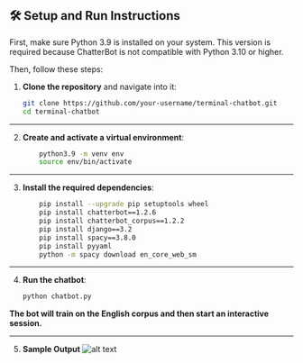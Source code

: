 
## 🛠 Setup and Run Instructions

First, make sure Python 3.9 is installed on your system. This version is required because ChatterBot is not compatible with Python 3.10 or higher.

Then, follow these steps:

1. **Clone the repository** and navigate into it:
   ```bash
   git clone https://github.com/your-username/terminal-chatbot.git
   cd terminal-chatbot
---
2. **Create and activate a virtual environment**:
    ````bash
        python3.9 -m venv env
        source env/bin/activate


---
3. **Install the required dependencies**:
    ````bash
        pip install --upgrade pip setuptools wheel
        pip install chatterbot==1.2.6
        pip install chatterbot_corpus==1.2.2
        pip install django==3.2
        pip install spacy==3.8.0
        pip install pyyaml
        python -m spacy download en_core_web_sm
---
4. **Run the chatbot**:
    ````bash
    python chatbot.py

**The bot will train on the English corpus and then start an interactive session.**

---
5. **Sample Output**
![alt text](image.png)
